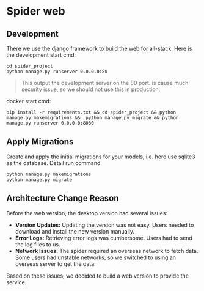 # Spider web

## Development

There we use the django framework to build the web for all-stack. Here is the development start cmd:

```shell
cd spider_project
python manage.py runserver 0.0.0.0:80
```

> This output the development server on the 80 port. is cause much security issue, so we should not use this in production.

docker start cmd:

```shell
pip install -r requirements.txt && cd spider_project && python manage.py makemigrations &&  python manage.py migrate && python manage.py runserver 0.0.0.0:8080
```

## Apply Migrations

Create and apply the initial migrations for your models, i.e. here use sqlite3 as the database. Detail run command:

```shell
python manage.py makemigrations 
python manage.py migrate
```

## Architecture Change Reason

Before the web version, the desktop version had several issues:

- **Version Updates:** Updating the version was not easy. Users needed to download and install the new version manually.
- **Error Logs:** Retrieving error logs was cumbersome. Users had to send the log files to us.
- **Network Issues:** The spider required an overseas network to fetch data. Some users had unstable networks, so we switched to using an overseas server to get the data.

Based on these issues, we decided to build a web version to provide the service.
